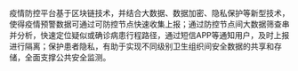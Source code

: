 疫情防控平台基于区块链技术，并结合大数据、数据加密、隐私保护等新型技术，使得疫情预警数据可通过可防控节点快速收集上报；通过防控节点间大数据筛查串并分析，快速定位疑似或确诊病患行程路径，通过短信APP等通知用户，及时上报进行隔离；保护患者隐私，有助于实现不同级别卫生组织间安全数据的共享和存储，全面支撑公共安全监测。

